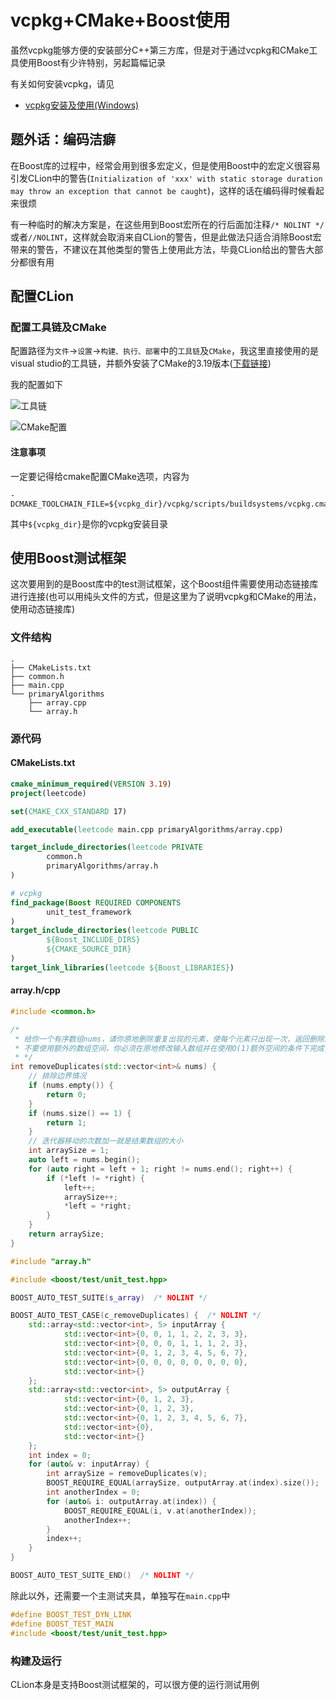 # vcpkg+CMake+Boost使用

虽然vcpkg能够方便的安装部分C++第三方库，但是对于通过vcpkg和CMake工具使用Boost有少许特别，另起篇幅记录

有关如何安装vcpkg，请见

- [vcpkg安装及使用(Windows)](https://github.com/stingliang/articles/blob/main/high-efficient-development/vcpkg_install_windows.md)

## 题外话：编码洁癖

在Boost库的过程中，经常会用到很多宏定义，但是使用Boost中的宏定义很容易引发CLion中的警告(`Initialization of 'xxx' with static storage duration may throw an exception that cannot be caught`)，这样的话在编码得时候看起来很烦

有一种临时的解决方案是，在这些用到Boost宏所在的行后面加注释`/* NOLINT */`或者`//NOLINT`，这样就会取消来自CLion的警告，但是此做法只适合消除Boost宏带来的警告，不建议在其他类型的警告上使用此方法，毕竟CLion给出的警告大部分都很有用

## 配置CLion

### 配置工具链及CMake

配置路径为`文件`->`设置`->`构建、执行、部署`中的`工具链`及`CMake`，我这里直接使用的是visual studio的工具链，并额外安装了CMake的3.19版本([下载链接](https://cmake.org/download/))

我的配置如下

![工具链](https://minio.wowsting.club/wowstingblog/effective-development/vcpkg/tools-chain.png)

![CMake配置](https://minio.wowsting.club/wowstingblog/effective-development/vcpkg/cmake.png)

#### 注意事项

一定要记得给cmake配置CMake选项，内容为

```
-DCMAKE_TOOLCHAIN_FILE=${vcpkg_dir}/vcpkg/scripts/buildsystems/vcpkg.cmake
```

其中`${vcpkg_dir}`是你的vcpkg安装目录

## 使用Boost测试框架

这次要用到的是Boost库中的test测试框架，这个Boost组件需要使用动态链接库进行连接(也可以用纯头文件的方式，但是这里为了说明vcpkg和CMake的用法，使用动态链接库)

### 文件结构

```
.
├── CMakeLists.txt
├── common.h
├── main.cpp
└── primaryAlgorithms
    ├── array.cpp
    └── array.h
```

### 源代码

#### CMakeLists.txt

```cmake
cmake_minimum_required(VERSION 3.19)
project(leetcode)

set(CMAKE_CXX_STANDARD 17)

add_executable(leetcode main.cpp primaryAlgorithms/array.cpp)

target_include_directories(leetcode PRIVATE
        common.h
        primaryAlgorithms/array.h
)

# vcpkg
find_package(Boost REQUIRED COMPONENTS
        unit_test_framework
)
target_include_directories(leetcode PUBLIC
        ${Boost_INCLUDE_DIRS}
        ${CMAKE_SOURCE_DIR}
)
target_link_libraries(leetcode ${Boost_LIBRARIES})
```

#### array.h/cpp

```c++
#include <common.h>

/*
 * 给你一个有序数组nums，请你原地删除重复出现的元素，使每个元素只出现一次，返回删除后数组的新长度
 * 不要使用额外的数组空间，你必须在原地修改输入数组并在使用O(1)额外空间的条件下完成
 * */
int removeDuplicates(std::vector<int>& nums) {
    // 排除边界情况
    if (nums.empty()) {
        return 0;
    }
    if (nums.size() == 1) {
        return 1;
    }
    // 迭代器移动的次数加一就是结果数组的大小
    int arraySize = 1;
    auto left = nums.begin();
    for (auto right = left + 1; right != nums.end(); right++) {
        if (*left != *right) {
            left++;
            arraySize++;
            *left = *right;
        }
    }
    return arraySize;
}
```

```c++
#include "array.h"

#include <boost/test/unit_test.hpp>

BOOST_AUTO_TEST_SUITE(s_array)  /* NOLINT */

BOOST_AUTO_TEST_CASE(c_removeDuplicates) {  /* NOLINT */
    std::array<std::vector<int>, 5> inputArray {
            std::vector<int>{0, 0, 1, 1, 2, 2, 3, 3},
            std::vector<int>{0, 0, 0, 1, 1, 1, 2, 3},
            std::vector<int>{0, 1, 2, 3, 4, 5, 6, 7},
            std::vector<int>{0, 0, 0, 0, 0, 0, 0, 0},
            std::vector<int>{}
    };
    std::array<std::vector<int>, 5> outputArray {
            std::vector<int>{0, 1, 2, 3},
            std::vector<int>{0, 1, 2, 3},
            std::vector<int>{0, 1, 2, 3, 4, 5, 6, 7},
            std::vector<int>{0},
            std::vector<int>{}
    };
    int index = 0;
    for (auto& v: inputArray) {
        int arraySize = removeDuplicates(v);
        BOOST_REQUIRE_EQUAL(arraySize, outputArray.at(index).size());
        int anotherIndex = 0;
        for (auto& i: outputArray.at(index)) {
            BOOST_REQUIRE_EQUAL(i, v.at(anotherIndex));
            anotherIndex++;
        }
        index++;
    }
}

BOOST_AUTO_TEST_SUITE_END()  /* NOLINT */
```

除此以外，还需要一个主测试夹具，单独写在`main.cpp`中

```c++
#define BOOST_TEST_DYN_LINK
#define BOOST_TEST_MAIN
#include <boost/test/unit_test.hpp>
```

### 构建及运行

CLion本身是支持Boost测试框架的，可以很方便的运行测试用例
